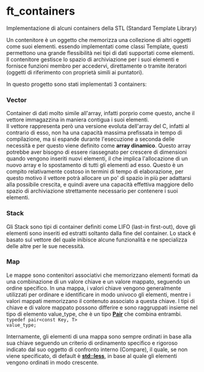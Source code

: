 # ft_containers
Implementazione di alcuni containers della STL (Standard Template Library)

Un contenitore è un oggetto che memorizza una collezione di altri oggetti come suoi elementi. 
essendo implementati come classi Template, questi permettono una grande flessibilità nei tipi di dati supportati come elementi.
Il contenitore gestisce lo spazio di archiviazione per i suoi elementi e fornisce funzioni membro per accedervi, 
direttamente o tramite iteratori (oggetti di riferimento con proprietà simili ai puntatori).

In questo progetto sono stati implementati 3 containers:

<strong><h3>Vector</h3></strong>
Container di dati molto simile all'array, infatti porprio come questo, anche il vettore immagazzina in maniera contigua i suoi elementi.<br>
Il vettore rappresenta però una versione evoluta dell'array del C, infatti al contrario di esso, non ha una capacità massima prefissata in tempo di compilazione, ma si espande durante l'esecuzione a seconda delle necessità e per questo viene definito come <strong>array dinamico</strong>.
Questo array potrebbe aver bisogno di essere riassegnato per crescere di dimensioni quando vengono inseriti nuovi elementi, il che implica l'allocazione di un nuovo array e lo spostamento di tutti gli elementi ad esso. 
Questo è un compito relativamente costoso in termini di tempo di elaborazione, per questo motivo il vettore potrà allocare un po' di spazio in più per adattarsi alla possibile crescita, e quindi avere una capacità effettiva maggiore dello spazio di archiviazione strettamente necessario per contenere i suoi elementi.

<strong><h3>Stack</h3></strong>
Gli Stack sono tipi di container definiti come LIFO (last-in first-out), dove gli elementi sono inseriti ed estratti soltanto dalla fine del container.
Lo stack é basato sul vettore del quale inibisce alcune funzionalità e ne specializza delle altre per le sue necessità.


<strong><h3>Map</h3></strong>
Le mappe sono contenitori associativi che memorizzano elementi formati da una combinazione di un valore chiave e un valore mappato, seguendo un ordine specifico.
In una mappa, i valori chiave vengono generalmente utilizzati per ordinare e identificare in modo univoco gli elementi, mentre i valori mappati memorizzano il contenuto associato a questa chiave. I tipi di chiave e di valore mappato possono differire e sono raggruppati insieme nel tipo di elemento value_type, che è un tipo <strong><a href="https://www.cplusplus.com/reference/utility/pair/">Pair</a></strong> che combina entrambi.<br>
<code>typedef pair<const Key, T> value_type;</code>
  
Internamente, gli elementi di una mappa sono sempre ordinati in base alla sua chiave seguendo un criterio di ordinamento specifico e rigoroso indicato dal suo oggetto di confronto interno (Compare), il quale, se non viene specificato, di default è <strong><a href="https://www.cplusplus.com/reference/functional/less/" >std::less</a></strong>, in base al quale gli elementi vengono ordinati in modo crescente.
